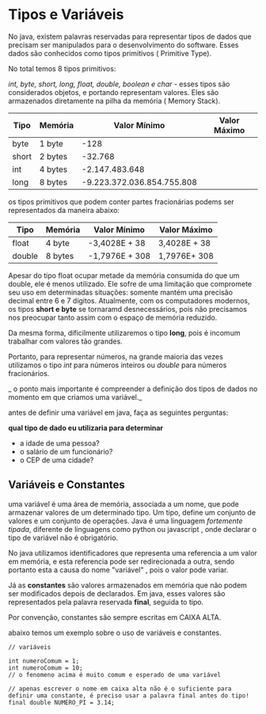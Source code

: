 # Tipos e Variáveis
No java, existem palavras reservadas para representar tipos de dados que precisam ser manipulados para o desenvolvimento do software. Esses dados são conhecidos como tipos primitivos ( Primitive Type).

No total temos 8 tipos primitivos:

_int, byte, short, long, float, double, boolean e char_ - esses tipos são considerados objetos, e portando representam valores. Eles são armazenados diretamente na pilha da memória ( Memory Stack).

| Tipo | Memória | Valor Mínimo | Valor Máximo |
|----------|----------|----------|------------|
| byte    | 1 byte  | -128     |            |
| short   | 2 bytes | -32.768  |            |    
| int     | 4 bytes | -2.147.483.648| 
| long    | 8 bytes | -9.223.372.036.854.755.808| |

os tipos primitivos que podem conter partes fracionárias podems ser representados da maneira abaixo:

| Tipo | Memória | Valor Mínimo | Valor Máximo |
|----------|----------|----------|------------|
| float   | 4 byte  | -3,4028E + 38    | 3,4028E + 38|
| double   | 8 bytes | -1,7976E + 308  |    1,7976E+ 308 |

Apesar do tipo float ocupar metade da memória consumida do que um double, ele é menos utilizado. Ele sofre de uma limitação que compromete seu uso em determinadas situações: somente mantém uma precisão decimal entre 6 e 7 dígitos.
Atualmente, com os computadores modernos, os tipos **short e byte** se tornaramd desnecessários, pois não precisamos nos preocupar tanto assim com o espaço de memória reduzido.

Da mesma forma, dificilmente utilizaremos o tipo **long**, pois é incomum trabalhar com valores tão grandes.

Portanto, para representar números, na grande maioria das vezes utilizamos o tipo _int_ para números inteiros ou _double_ para números fracionários.

_ o ponto mais importante é compreender a definição dos tipos de dados no momento em que criamos uma variável._

antes de definir uma variável em java, faça as seguintes perguntas: 

**qual tipo de dado eu utilizaria para determinar** 
- a idade de uma pessoa? 
- o salário de um funcionário? 
- o CEP de uma cidade? 

## Variáveis e Constantes
uma variável é uma área de memória, associada a um nome, que pode armazenar valores de um determinado tipo. Um tipo, define um conjunto de valores e um conjunto de operações. Java é uma linguagem _fortemente tipada_, diferente de linguagens como python ou javascript , onde declarar o tipo de variável não é obrigatório.

No java utilizamos identificadores que representa uma referencia a um valor em memória, e esta referencia pode ser redirecionada a outra, sendo portanto esta a causa do nome "variável" , pois o valor pode variar.

Já as **constantes** são valores armazenados em memória que não podem ser modificados depois de declarados. Em java, esses valores são representados pela palavra reservada **final**, seguida to tipo.

Por convenção, constantes são sempre escritas em CAIXA ALTA.

abaixo temos um exemplo sobre o uso de variáveis e constantes.

```
// variáveis

int numeroComum = 1;
int numeroComum = 10;
// o fenomeno acima é muito comum e esperado de uma variável

// apenas escrever o nome em caixa alta não é o suficiente para definir uma constante, é preciso usar a palavra final antes do tipo!
final double NUMERO_PI = 3.14;

```
